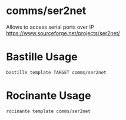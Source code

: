 # comms/ser2net
Allows to access serial ports over IP
https://www.sourceforge.net/projects/ser2net/

# Bastille Usage
```shell
bastille template TARGET comms/ser2net
```

# Rocinante Usage
```shell
rocinante template comms/ser2net
```
